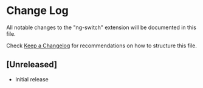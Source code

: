 # Change Log

All notable changes to the "ng-switch" extension will be documented in this file.

Check [Keep a Changelog](http://keepachangelog.com/) for recommendations on how to structure this file.

## [Unreleased]

- Initial release